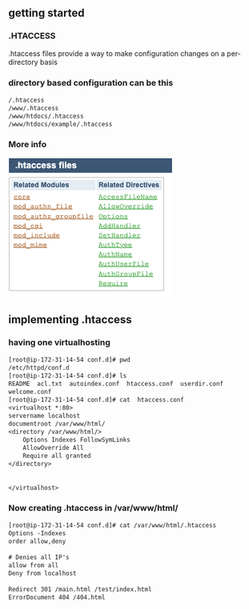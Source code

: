 ## getting started

### .HTACCESS   

<p> .htaccess files provide a way to make configuration changes on a per-directory basis </p>

### directory based configuration can be this 

```
/.htaccess
/www/.htaccess
/www/htdocs/.htaccess
/www/htdocs/example/.htaccess
```

### More info 

<img src="hta.png">

## implementing .htaccess

### having one virtualhosting 

```
[root@ip-172-31-14-54 conf.d]# pwd
/etc/httpd/conf.d
[root@ip-172-31-14-54 conf.d]# ls
README  acl.txt  autoindex.conf  htaccess.conf  userdir.conf  welcome.conf
[root@ip-172-31-14-54 conf.d]# cat  htaccess.conf 
<virtualhost *:80>
servername localhost
documentroot /var/www/html/
<directory /var/www/html/>
    Options Indexes FollowSymLinks
    AllowOverride All
    Require all granted
</directory>


</virtualhost>

```

### Now creating .htaccess in /var/www/html/

```
[root@ip-172-31-14-54 conf.d]# cat /var/www/html/.htaccess 
Options -Indexes
order allow,deny

# Denies all IP's
allow from all
Deny from localhost

Redirect 301 /main.html /test/index.html
ErrorDocument 404 /404.html


```


